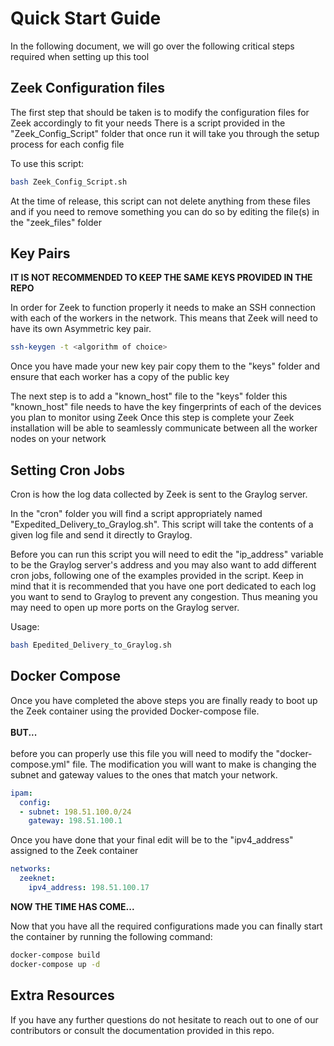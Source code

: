 # Quick Start Guide
In the following document, we will go over the following critical steps required when setting up this tool

## Zeek Configuration files

The first step that should be taken is to modify the configuration files for Zeek accordingly to fit your needs
There is a script provided in the "Zeek_Config_Script" folder that once run it will take you through the setup process for each config file

To use this script:
```bash
bash Zeek_Config_Script.sh
```

At the time of release, this script can not delete anything from these files and if you need to remove something you can do so by editing
the file(s) in the "zeek_files" folder


## Key Pairs
<b>IT IS NOT RECOMMENDED TO KEEP THE SAME KEYS PROVIDED IN THE REPO</b> 

In order for Zeek to function properly it needs to make an SSH connection with each of the workers in the network.
This means that Zeek will need to have its own Asymmetric key pair.

```sh
ssh-keygen -t <algorithm of choice>
```

Once you have made your new key pair copy them to the "keys" folder and ensure that each worker has a copy of the public key

The next step is to add a "known_host" file to the "keys" folder this "known_host" file needs to have the key fingerprints of each of the devices you plan to monitor using Zeek
Once this step is complete your Zeek installation will be able to seamlessly communicate between all the worker nodes on your network


## Setting Cron Jobs

Cron is how the log data collected by Zeek is sent to the Graylog server.

In the "cron" folder you will find a script appropriately named "Expedited_Delivery_to_Graylog.sh". This script will take the contents of a given log file and send it directly to Graylog.

Before you can run this script you will need to edit the "ip_address" variable to be the Graylog server's address and you may also want to add different cron jobs, following one of the examples provided in the script. 
Keep in mind that it is recommended that you have one port dedicated to each log you want to send to Graylog to prevent any congestion. Thus meaning you may need to open up more ports on the Graylog server.

Usage:
```bash
bash Epedited_Delivery_to_Graylog.sh
```


## Docker Compose

Once you have completed the above steps you are finally ready to boot up the Zeek container using the provided Docker-compose file. \
\
<b>BUT...</b>\
\
before you can properly use this file you will need to modify the "docker-compose.yml" file.
The modification you will want to make is changing the subnet and gateway values to the ones that match your network.
```yaml
ipam:
  config:
  - subnet: 198.51.100.0/24
    gateway: 198.51.100.1
```
Once you have done that your final edit will be to the "ipv4_address" assigned to the Zeek container
```yaml
networks:
  zeeknet:
    ipv4_address: 198.51.100.17
```

<b>NOW THE TIME HAS COME...</b>

Now that you have all the required configurations made you can finally start the container by running the following command:
```sh
docker-compose build
docker-compose up -d
```


## Extra Resources
If you have any further questions do not hesitate to reach out to one of our contributors or consult the documentation provided in this repo.

